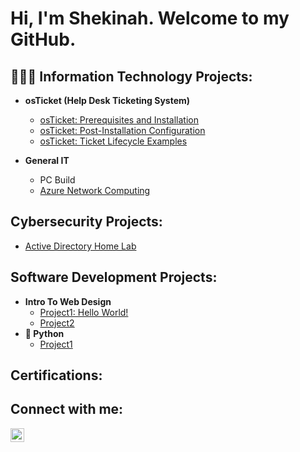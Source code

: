 <h1>Hi, I'm Shekinah. Welcome to my GitHub. </h1>

<h2>👩🏽‍💻 Information Technology Projects:</h2>

- <b>osTicket (Help Desk Ticketing System)</b>
  - [osTicket: Prerequisites and Installation](https://github.com/ShekinahMaxwell/LABURL)
  - [osTicket: Post-Installation Configuration](https://github.com/ShekinahMaxwell/LABURL)
  - [osTicket: Ticket Lifecycle Examples](https://github.com/ShekinahMaxwell/LABURL)

- <b>General IT</b>
  - PC Build
  - [Azure Network Computing](https://github.com/ShekinahMaxwell/Azure_NetworkComputing)

<h2>Cybersecurity Projects:</h2>  

  - [Active Directory Home Lab](https://github.com/ShekinahMaxwell/ActiveDirectory_Lab1/tree/main)

<h2>Software Development Projects:</h2>

- <b>Intro To Web Design</b>
  - [Project1: Hello World!](https://github.com/ShekinahMaxwell/LABURL)
  - [Project2](https://github.com/ShekinahMaxwell/LABURL)
- <b>🐍 Python</b>
  - [Project1](https://github.com/ShekinahMaxwell/LABURL)


<h2>Certifications:</h2>

<h2>Connect with me:</h2>

[<img align="left" alt="ShekinahMaxwell | LinkedIn" width="22px" src="https://cdn.jsdelivr.net/npm/simple-icons@v3/icons/linkedin.svg" />][linkedin]

[linkedin]: https://linkedin.com/in/maxwell2024

